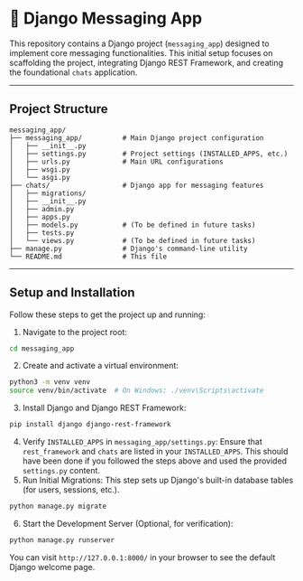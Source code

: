 # 💬 Django Messaging App
This repository contains a Django project (`messaging_app`) designed to implement core messaging functionalities. This initial setup focuses on scaffolding the project, integrating Django REST Framework, and creating the foundational `chats` application.

---
## Project Structure
```
messaging_app/
├── messaging_app/          # Main Django project configuration
│   ├── __init__.py
│   ├── settings.py         # Project settings (INSTALLED_APPS, etc.)
│   ├── urls.py             # Main URL configurations
│   ├── wsgi.py
│   └── asgi.py
├── chats/                  # Django app for messaging features
│   ├── migrations/
│   ├── __init__.py
│   ├── admin.py
│   ├── apps.py
│   ├── models.py           # (To be defined in future tasks)
│   ├── tests.py
│   └── views.py            # (To be defined in future tasks)
├── manage.py               # Django's command-line utility
└── README.md               # This file
```

---
## Setup and Installation

Follow these steps to get the project up and running:
1. Navigate to the project root:
```bash
cd messaging_app
```
2. Create and activate a virtual environment:
```bash
python3 -m venv venv
source venv/bin/activate  # On Windows: ./venv\Scripts\activate
```
3. Install Django and Django REST Framework:
```bash
pip install django django-rest-framework
```
4. Verify `INSTALLED_APPS` in `messaging_app/settings.py`:
Ensure that `rest_framework` and `chats` are listed in your `INSTALLED_APPS`. This should have been done if you followed the steps above and used the provided `settings.py` content.
5. Run Initial Migrations:
This step sets up Django's built-in database tables (for users, sessions, etc.).
```bash
python manage.py migrate
```
6. Start the Development Server (Optional, for verification):
```bash
python manage.py runserver
```

You can visit `http://127.0.0.1:8000/` in your browser to see the default Django welcome page.


